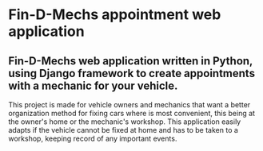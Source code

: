 # Fin-D-Mechs appointment web application

## Fin-D-Mechs web application written in Python, using Django framework to create appointments with a mechanic for your vehicle.

This project is made for vehicle owners and mechanics that want a better organization method for fixing cars where is most convenient, this being at the owner's home or the mechanic's workshop.
This application easily adapts if the vehicle cannot be fixed at home and has to be taken to a workshop, keeping record of any important events.
